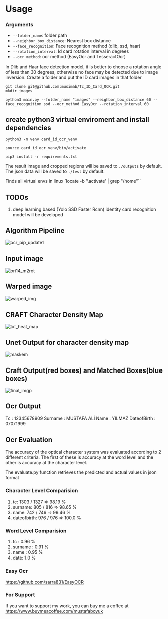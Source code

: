 # Usage
### Arguments
* `--folder_name`: folder path
* `--neighbor_box_distance`: Nearest box distance 
* `--face_recognition`: Face recognition method (dlib, ssd, haar)
* `--rotation_interval`: Id card rotation interval in degrees
* `--ocr_method`: ocr method (EasyOcr and TesseractOcr)

In Dlib and Haar face detection model, it is better to choose a rotation angle of less than 30 degrees, otherwise no face may be detected due to image inversion.
Create a folder and put the ID card images in that folder
``` 
git clone git@github.com:musimab/Tc_ID_Card_OCR.git
mkdir images
``` 

``` 
python3 main.py --folder_name "images" --neighbor_box_distance 60 --face_recognition ssd --ocr_method EasyOcr --rotation_interval 60
```
## create python3 virtual enviroment and install dependencies
```
python3 -m venv card_id_ocr_venv
```

```
source card_id_ocr_venv/bin/activate
```

```
pip3 install -r requirements.txt
```

The result image and cropped regions will be saved to `./outputs` by default.
The json data will be saved to `./test` by default.

Finds all virtual envs in linux
`locate -b '\activate' | grep "/home"`` 

## TODOs
1. deep learning based (Yolo SSD Faster Rcnn) identity card recognition model will be developed


## Algorithm Pipeline
![ocr_pip_update1](https://user-images.githubusercontent.com/47300390/158075210-1ed286a2-f8ee-4007-b158-51fcc342add3.jpg)

## Input image
![ori14_m2rot](https://user-images.githubusercontent.com/47300390/160571547-236fd7ed-bbf0-40f9-b01a-d8e9d2edfc11.jpg)

## Warped image
![warped_img](https://user-images.githubusercontent.com/47300390/160571705-44b19acb-920b-4c2e-b792-7983a8a35bff.jpg)


## CRAFT Character Density Map
![txt_heat_map ](https://user-images.githubusercontent.com/47300390/160567945-05428b53-cb64-4a39-b230-1b0ef95ef3da.jpg)

## Unet Output for character density map
![maskem](https://user-images.githubusercontent.com/47300390/160568696-2f9b1b82-8be4-462d-85dd-cfa4373997e1.png)

## Craft Output(red boxes) and Matched Boxes(blue boxes)

![final_imgp](https://user-images.githubusercontent.com/47300390/160568107-0ac52940-797e-4a00-9702-610d8e4f305c.jpg)



## Ocr Output

Tc : 12345678909
Surname : MUSTAFA ALİ
Name : YILMAZ
DateofBirth : 07071999

## Ocr Evaluation

The accuracy of the optical character system was evaluated according to 2 different criteria. The first of these is accuracy at the word level and the other is accuracy at the character level.

The evaluate.py function retrieves the predicted and actual values in json format

###  Character Level Comparision  
1. tc: 1303 / 1327  => 98.19 %
2. surname: 805 / 816 => 98.65 %
3. name: 742 / 746 => 99.46 % 
4. dateofbirth: 976 / 976 => 100.0 % 

###  Word Level Comparision  
1. tc : 0.96 %
2. surname : 0.91 %
3. name : 0.95 %
4. date: 1.0 %

### Easy Ocr
https://github.com/sarra831/EasyOCR

### For Support
If you want to support my work, you can buy me a coffee at https://www.buymeacoffee.com/mustafaboyuk
